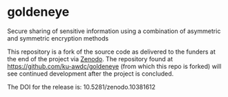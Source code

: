 # goldeneye
Secure sharing of sensitive information using a combination of asymmetric and symmetric encryption methods


This repository is a fork of the source code as delivered to the funders at the end of the project via [Zenodo](https://zenodo.org/communities/digivet?q=&l=list&p=1&s=10&sort=newest).  The repository found at <https://github.com/ku-awdc/goldeneye> (from which this repo is forked) will see continued development after the project is concluded.  

The DOI for the release is:  10.5281/zenodo.10381612
